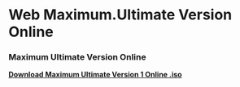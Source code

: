 # Web Maximum.Ultimate Version Online
### Maximum Ultimate Version Online
<p><strong><a href="https://github.com/CylindersMyPrograms/#/releases/download/v4/#.Online.iso"> Download Maximum Ultimate Version 1 Online .iso</a></strong></p>
<p><strong><img src="https://cylindersmyprograms.files.wordpress.com/2017/08/maximumultimateversion1.png?w=809&h=588"alt=""></strong></p>
